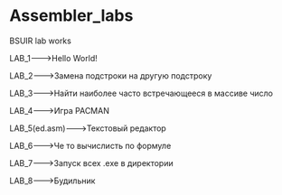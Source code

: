 # Assembler_labs
BSUIR lab works

LAB_1--->Hello World!


LAB_2--->Замена подстроки на другую подстроку


LAB_3--->Найти наиболее часто встречающееся в массиве число


LAB_4--->Игра PACMAN


LAB_5(ed.asm)--->Текстовый редактор


LAB_6--->Че то вычислисть по формуле


LAB_7--->Запуск всех .exe в директории


LAB_8--->Будильник

